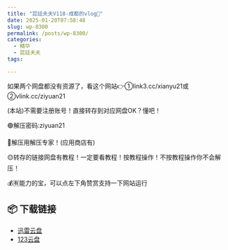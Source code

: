 ```yaml
---
title: "昆廷夫夫V118-成都的vlog🥩"
date: 2025-01-20T07:58:48
slug: wp-8300
permalink: /posts/wp-8300/
categories:
  - 精华
  - 昆廷夫夫
tags:

---
```


如果两个网盘都没有资源了，看这个网站👉①link3.cc/xianyu21或②vlink.cc/ziyuan21

(本站)不需要注册账号！直接转存到对应网盘OK？懂吧！

🟢解压密码:ziyuan21

🔵解压用解压专家！(应用商店有)

🟡转存的链接网盘有教程！一定要看教程！按教程操作！不按教程操作你不会解压！

💰🈶能力的宝，可以点左下角赞赏支持一下网站运行

## 📦 下载链接
- [迅雷云盘](https://blziyuan21.com/pay-download/8300?key=118ac3a1d0&down_id=0)
- [123云盘](https://blziyuan21.com/pay-download/8300?key=118ac3a1d0&down_id=1)


